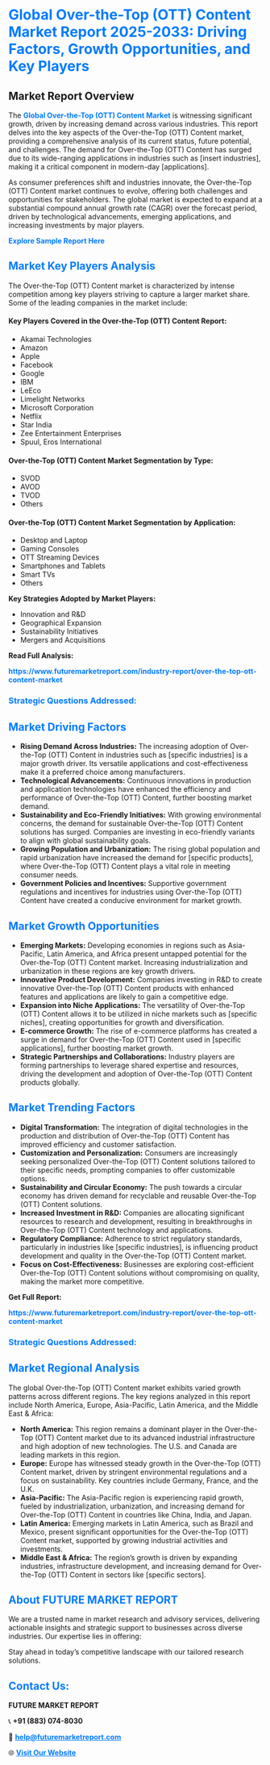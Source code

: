 <h1 style="color: #007BFF;">Global Over-the-Top (OTT) Content Market Report 2025-2033: Driving Factors, Growth Opportunities, and Key Players</h1>

<section id="overview">
<h2>Market Report Overview</h2>
<p>The <a href="https://www.futuremarketreport.com/industry-report/over-the-top-ott-content-market" style="color: #007BFF; text-decoration: none;"><strong>Global Over-the-Top (OTT) Content Market</strong></a> is witnessing significant growth, driven by increasing demand across various industries. This report delves into the key aspects of the Over-the-Top (OTT) Content market, providing a comprehensive analysis of its current status, future potential, and challenges. The demand for Over-the-Top (OTT) Content has surged due to its wide-ranging applications in industries such as [insert industries], making it a critical component in modern-day [applications].</p>
<p>As consumer preferences shift and industries innovate, the Over-the-Top (OTT) Content market continues to evolve, offering both challenges and opportunities for stakeholders. The global market is expected to expand at a substantial compound annual growth rate (CAGR) over the forecast period, driven by technological advancements, emerging applications, and increasing investments by major players.</p>
</section>

<section id="overview">
<p><a href="https://www.futuremarketreport.com/request-sample/reportId=59690" style="color: #007BFF; text-decoration: none;"><strong>Explore Sample Report Here</strong></a></p>
</section>

<section id="key-players">
<h2 style="color: #007BFF;">Market Key Players Analysis</h2>
<p>The Over-the-Top (OTT) Content market is characterized by intense competition among key players striving to capture a larger market share. Some of the leading companies in the market include:</p>
<h4>Key Players Covered in the Over-the-Top (OTT) Content Report:</h4>
<ul><li>Akamai Technologies</li><li>Amazon</li><li>Apple</li><li>Facebook</li><li>Google</li><li>IBM</li><li>LeEco</li><li>Limelight Networks</li><li>Microsoft Corporation</li><li>Netflix</li><li>Star India</li><li>Zee Entertainment Enterprises</li><li>Spuul, Eros International</li></ul>
<h4>Over-the-Top (OTT) Content Market Segmentation by Type:</h4>
<ul><li>SVOD</li><li>AVOD</li><li>TVOD</li><li>Others</li></ul>

<h4>Over-the-Top (OTT) Content Market Segmentation by Application:</h4>
<ul><li>Desktop and Laptop</li><li>Gaming Consoles</li><li>OTT Streaming Devices</li><li>Smartphones and Tablets</li><li>Smart TVs</li><li>Others</li></ul>
<p><strong>Key Strategies Adopted by Market Players:</strong></p>
<ul>
<li>Innovation and R&D</li>
<li>Geographical Expansion</li>
<li>Sustainability Initiatives</li>
<li>Mergers and Acquisitions</li>
</ul>
</section>

<section>
<p><strong>Read Full Analysis: </strong></p><a href="https://www.futuremarketreport.com/industry-report/over-the-top-ott-content-market" style="color: #007BFF; text-decoration: none;"><strong>https://www.futuremarketreport.com/industry-report/over-the-top-ott-content-market</strong></a>
<h3 style="color: #007BFF;">Strategic Questions Addressed:</h3>
</section>

<section id="driving-factors">
<h2 style="color: #007BFF;">Market Driving Factors</h2>
<ul>
<li><strong>Rising Demand Across Industries:</strong> The increasing adoption of Over-the-Top (OTT) Content in industries such as [specific industries] is a major growth driver. Its versatile applications and cost-effectiveness make it a preferred choice among manufacturers.</li>
<li><strong>Technological Advancements:</strong> Continuous innovations in production and application technologies have enhanced the efficiency and performance of Over-the-Top (OTT) Content, further boosting market demand.</li>
<li><strong>Sustainability and Eco-Friendly Initiatives:</strong> With growing environmental concerns, the demand for sustainable Over-the-Top (OTT) Content solutions has surged. Companies are investing in eco-friendly variants to align with global sustainability goals.</li>
<li><strong>Growing Population and Urbanization:</strong> The rising global population and rapid urbanization have increased the demand for [specific products], where Over-the-Top (OTT) Content plays a vital role in meeting consumer needs.</li>
<li><strong>Government Policies and Incentives:</strong> Supportive government regulations and incentives for industries using Over-the-Top (OTT) Content have created a conducive environment for market growth.</li>
</ul>
</section>

<section id="growth-opportunities">
<h2 style="color: #007BFF;">Market Growth Opportunities</h2>
<ul>
<li><strong>Emerging Markets:</strong> Developing economies in regions such as Asia-Pacific, Latin America, and Africa present untapped potential for the Over-the-Top (OTT) Content market. Increasing industrialization and urbanization in these regions are key growth drivers.</li>
<li><strong>Innovative Product Development:</strong> Companies investing in R&D to create innovative Over-the-Top (OTT) Content products with enhanced features and applications are likely to gain a competitive edge.</li>
<li><strong>Expansion into Niche Applications:</strong> The versatility of Over-the-Top (OTT) Content allows it to be utilized in niche markets such as [specific niches], creating opportunities for growth and diversification.</li>
<li><strong>E-commerce Growth:</strong> The rise of e-commerce platforms has created a surge in demand for Over-the-Top (OTT) Content used in [specific applications], further boosting market growth.</li>
<li><strong>Strategic Partnerships and Collaborations:</strong> Industry players are forming partnerships to leverage shared expertise and resources, driving the development and adoption of Over-the-Top (OTT) Content products globally.</li>
</ul>
</section>

<section id="trending-factors">
<h2 style="color: #007BFF;">Market Trending Factors</h2>
<ul>
<li><strong>Digital Transformation:</strong> The integration of digital technologies in the production and distribution of Over-the-Top (OTT) Content has improved efficiency and customer satisfaction.</li>
<li><strong>Customization and Personalization:</strong> Consumers are increasingly seeking personalized Over-the-Top (OTT) Content solutions tailored to their specific needs, prompting companies to offer customizable options.</li>
<li><strong>Sustainability and Circular Economy:</strong> The push towards a circular economy has driven demand for recyclable and reusable Over-the-Top (OTT) Content solutions.</li>
<li><strong>Increased Investment in R&D:</strong> Companies are allocating significant resources to research and development, resulting in breakthroughs in Over-the-Top (OTT) Content technology and applications.</li>
<li><strong>Regulatory Compliance:</strong> Adherence to strict regulatory standards, particularly in industries like [specific industries], is influencing product development and quality in the Over-the-Top (OTT) Content market.</li>
<li><strong>Focus on Cost-Effectiveness:</strong> Businesses are exploring cost-efficient Over-the-Top (OTT) Content solutions without compromising on quality, making the market more competitive.</li>
</ul>
</section>

<section>
<p><strong>Get Full Report: </strong></p><a href="https://www.futuremarketreport.com/industry-report/over-the-top-ott-content-market" style="color: #007BFF; text-decoration: none;"><strong>https://www.futuremarketreport.com/industry-report/over-the-top-ott-content-market</strong></a>
<h3 style="color: #007BFF;">Strategic Questions Addressed:</h3>
</section>


<section id="regional-analysis">
<h2 style="color: #007BFF;">Market Regional Analysis</h2>
<p>The global Over-the-Top (OTT) Content market exhibits varied growth patterns across different regions. The key regions analyzed in this report include North America, Europe, Asia-Pacific, Latin America, and the Middle East & Africa:</p>
<ul>
<li><strong>North America:</strong> This region remains a dominant player in the Over-the-Top (OTT) Content market due to its advanced industrial infrastructure and high adoption of new technologies. The U.S. and Canada are leading markets in this region.</li>
<li><strong>Europe:</strong> Europe has witnessed steady growth in the Over-the-Top (OTT) Content market, driven by stringent environmental regulations and a focus on sustainability. Key countries include Germany, France, and the U.K.</li>
<li><strong>Asia-Pacific:</strong> The Asia-Pacific region is experiencing rapid growth, fueled by industrialization, urbanization, and increasing demand for Over-the-Top (OTT) Content in countries like China, India, and Japan.</li>
<li><strong>Latin America:</strong> Emerging markets in Latin America, such as Brazil and Mexico, present significant opportunities for the Over-the-Top (OTT) Content market, supported by growing industrial activities and investments.</li>
<li><strong>Middle East & Africa:</strong> The region’s growth is driven by expanding industries, infrastructure development, and increasing demand for Over-the-Top (OTT) Content in sectors like [specific sectors].</li>
</ul>
</section>

<footer>
<h2 style="color: #007BFF;">About FUTURE MARKET REPORT</h2>
<p>We are a trusted name in market research and advisory services, delivering actionable insights and strategic support to businesses across diverse industries. Our expertise lies in offering:</p>

<p>Stay ahead in today’s competitive landscape with our tailored research solutions.</p>

<h2 style="color: #007BFF;">Contact Us:</h2>
<p><strong>FUTURE MARKET REPORT</strong></p>
<p>📞 <strong>+91 (883) 074-8030</strong></p>
<p>📧 <strong><a href="mailto:help@futuremarketreport.com" style="color: #007BFF;">help@futuremarketreport.com</a></strong></p>
<p>🌐 <strong><a href="https://www.futuremarketreport.com/" style="color: #007BFF;">Visit Our Website</a></strong></p>
</footer>